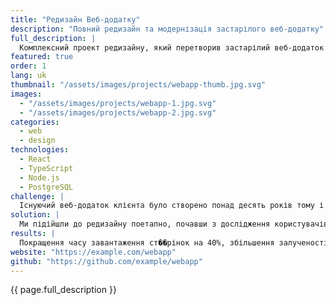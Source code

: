 ```yaml
---
title: "Редизайн Веб-додатку"
description: "Повний редизайн та модернізація застарілого веб-додатку"
full_description: |
  Комплексний проект редизайну, який перетворив застарілий веб-додаток на сучасну, адаптивну платформу.
featured: true
order: 1
lang: uk
thumbnail: "/assets/images/projects/webapp-thumb.jpg.svg"
images:
  - "/assets/images/projects/webapp-1.jpg.svg"
  - "/assets/images/projects/webapp-2.jpg.svg"
categories:
  - web
  - design
technologies:
  - React
  - TypeScript
  - Node.js
  - PostgreSQL
challenge: |
  Існуючий веб-додаток клієнта було створено понад десять років тому і страждав від поганого користувацького досвіду.
solution: |
  Ми підійшли до редизайну поетапно, почавши з дослідження користувачів та аналізу.
results: |
  Покращення часу завантаження ст��рінок на 40%, збільшення залученості користувачів на 65%.
website: "https://example.com/webapp"
github: "https://github.com/example/webapp"
---
```


{{ page.full_description }} 